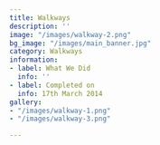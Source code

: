 ```yaml
---
title: Walkways
description: ''
image: "/images/walkway-2.png"
bg_image: "/images/main_banner.jpg"
category: Walkways
information:
- label: What We Did
  info: ''
- label: Completed on
  info: 17th March 2014
gallery:
- "/images/walkway-1.png"
- "/images/walkway-3.png"

---
```

